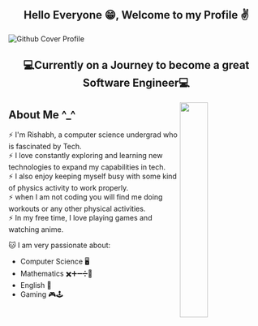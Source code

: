 <h2 align="center">Hello Everyone 😁, Welcome to my Profile ✌️</h2>

<!--Github-Cover-Picture-->
![Github Cover Profile](https://github.com/techxrishabh/techxrishabh/assets/132020097/80a24149-f4b1-486d-94a1-f9224ab25b1e)

<h2 align="center">💻Currently on a Journey to become a great Software Engineer💻</h2>

<img width="33%" align="right" src="https://github.com/techxrishabh/techxrishabh/assets/132020097/c0888579-7aed-4d19-8626-3a8d6af7c421">

<h2>About Me ^_^ </h2>
⚡ I'm Rishabh, a computer science undergrad who is fascinated by Tech.<br>⚡ I love constantly exploring and learning new technologies to expand my capabilities in tech.<br>⚡ I also enjoy keeping myself busy with some kind of physics activity to work properly.<br> ⚡ when I am not coding you will find me doing workouts or any other physical activities.<br>⚡ In my free time, I love playing games and watching anime.<br>


🐱 I am very passionate about:
- Computer Science 🖥️
- Mathematics ✖️➕➖➗🟰
- English 📑
- Gaming 🎮🕹️





